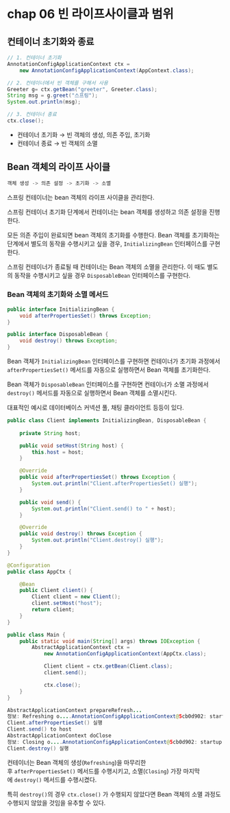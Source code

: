 # chap 06 빈 라이프사이클과 범위

## 컨테이너 초기화와 종료

```java
// 1. 컨테이너 초기화
AnnotationConfigApplicationContext ctx =
	new AnnotationConfigApplicationContext(AppContext.class);

// 2. 컨테이너에서 빈 객체를 구해서 사용
Greeter g= ctx.getBean("greeter", Greeter.class);
String msg = g.greet("스프링");
System.out.println(msg);

// 3. 컨테이너 종료
ctx.close();
```

- 컨테이너 초기화 → 빈 객체의 생성, 의존 주입, 초기화
- 컨테이너 종료 → 빈 객체의 소멸

## Bean 객체의 라이프 사이클

```java
객체 생성 -> 의존 설정 -> 초기화 -> 소멸
```

스프링 컨테이너는 bean 객체의 라이프 사이클을 관리한다. 

스프링 컨테이너 초기화 단계에서 컨테이너는 bean 객체를 생성하고 의존 설정을 진행한다.

모든 의존 주입이 완료되면 bean 객체의 초기화를 수행한다. Bean 객체를 초기화하는 단계에서 별도의 동작을 수행시키고 싶을 경우, `InitializingBean` 인터페이스를 구현한다.

스프링 컨테이너가 종료될 때 컨테이너는 Bean 객체의 소멸을 관리한다. 이 때도 별도의 동작을 수행시키고 싶을 경우 `DisposableBean` 인터페이스를 구현한다.

### Bean 객체의 초기화와 소멸 메서드

```java
public interface InitializingBean {
    void afterPropertiesSet() throws Exception;
}

public interface DisposableBean {
    void destroy() throws Exception;
}
```
Bean 객체가 `InitializingBean` 인터페이스를 구현하면 컨테이너가 초기화 과정에서 `afterPropertiesSet()` 메서드를 자동으로 실행하면서 Bean 객체를 초기화한다.

Bean 객체가 `DisposableBean` 인터페이스를 구현하면 컨테이너가 소멸 과정에서 `destroy()` 메서드를 자동으로 실행하면서 Bean 객체를 소멸시킨다.

대표적인 예시로 데이터베이스 커넥션 풀, 채팅 클라이언트 등등이 있다.

```java
public class Client implements InitializingBean, DisposableBean {
    
    private String host;

    public void setHost(String host) {
        this.host = host;
    }

    @Override
    public void afterPropertiesSet() throws Exception {
        System.out.println("Client.afterPropertiesSet() 실행");
    }

    public void send() {
        System.out.println("Client.send() to " + host);
    }

    @Override
    public void destroy() throws Exception {
        System.out.println("Client.destroy() 실행");
    }
}
```

```java
@Configuration
public class AppCtx {

    @Bean
    public Client client() {
        Client client = new Client();
        client.setHost("host");
        return client;
    }
}
```

```java
public class Main {
    public static void main(String[] args) throws IOException {
        AbstractApplicationContext ctx = 
            new AnnotationConfigApplicationContext(AppCtx.class);

            Client client = ctx.getBean(Client.class);
            client.send();

            ctx.close();
    }
}
```

```java
AbstractApplicationContext prepareRefresh...
정보: Refreshing o....AnnotationConfigApplicationContext@5cb0d902: startup...
Client.afterPropertiesSet() 실행
Client.send() to host
AbstractApplicationContext doClose
정보: Closing o....AnnotationConfigApplicationContext@5cb0d902: startup...
Client.destroy() 실행
```

컨테이너는 Bean 객체의 생성(`Refreshing`)을 마무리한 후 `afterPropertiesSet()` 메서드를 수행시키고, 소멸(`Closing`) 가장 마지막에 `destroy()` 메서드를 수행시켰다.

특히 `destroy()`의 경우 `ctx.close()` 가 수행되지 않았다면 Bean 객체의 소멸 과정도 수행되지 않았을 것임을 유추할 수 있다.